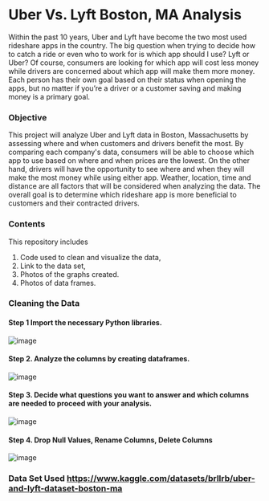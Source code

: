 # Uber Vs. Lyft Boston, MA Analysis 

Within the past 10 years, Uber and Lyft have become the two most used rideshare apps in the country. The big question when trying to decide how to catch a 
ride or even who to work for is which app should I use? Lyft or Uber? Of course, consumers are looking for which app will cost less money while drivers 
are concerned about which app will make them more money. Each person has their own goal based on their status when opening the apps, but no matter if 
you’re a driver or a customer saving and making money is a primary goal. 

### Objective 

This project will analyze Uber and Lyft data in Boston, Massachusetts by assessing where and when customers and drivers benefit the most. By comparing each company's data, consumers will be able to choose which app to use based on where and when prices are the lowest. On the other hand, drivers will have the opportunity to see where and when they will make the most money while using either app. Weather, location, time and distance are all factors that will be considered when analyzing the data. The overall goal is to determine which rideshare app is more beneficial to customers and their contracted drivers. 


### Contents 

This repository includes 

1. Code used to clean and visualize the data, 
2. Link to the data set, 
3. Photos of the graphs created. 
4. Photos of data frames. 


### Cleaning the Data

#### Step 1 Import the necessary Python libraries. 

 ![image](https://user-images.githubusercontent.com/100864997/192342938-c274f408-6409-424e-b414-65df58d94090.png)


#### Step 2. Analyze the columns by creating dataframes.

 ![image](https://user-images.githubusercontent.com/100864997/192342974-9aa50ac1-9e7c-45ff-8e3a-27dd4415fae0.png)


#### Step 3. Decide what questions you want to answer and which columns are needed to proceed with your analysis. 

![image](https://user-images.githubusercontent.com/100864997/192343020-b262c399-d649-456d-854f-7fb2ee89b65d.png)

#### Step 4. Drop Null Values, Rename Columns, Delete Columns 


![image](https://user-images.githubusercontent.com/100864997/192343070-1c5dce93-05db-4218-9652-ecd38baa81e4.png)

### Data Set Used https://www.kaggle.com/datasets/brllrb/uber-and-lyft-dataset-boston-ma 


